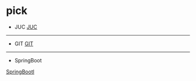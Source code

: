 # pick
- JUC
<a href="src/JUC.md">JUC</a>

---
- GIT
<a href="src/git.md">GIT</a>

---

- SpringBoot

<a href="src/springboot">SpringBootl</a>
